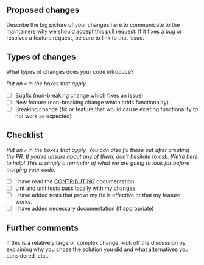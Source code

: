 <!-- CLICK "Preview" FOR INSTRUCTIONS IN A MORE READABLE FORMAT -->

## Proposed changes

Describe the big picture of your changes here to communicate to the 
maintainers why we should accept this pull request. If it fixes a bug 
or resolves a feature request, be sure to link to that issue.

## Types of changes

What types of changes does your code introduce?

_Put an `x` in the boxes that apply_

- [ ] Bugfix (non-breaking change which fixes an issue)
- [ ] New feature (non-breaking change which adds functionality)
- [ ] Breaking change (fix or feature that would cause existing functionality to not work as expected)

## Checklist

_Put an `x` in the boxes that apply. You can also fill these out after 
creating the PR. If you're unsure about any of them, don't hesitate to ask. 
We're here to help! This is simply a reminder of what we are going to look 
for before merging your code._

- [ ] I have read the [CONTRIBUTING](https://github.com/AthennaIO/Database/blob/master/CONTRIBUTING.md) documentation
- [ ] Lint and unit tests pass locally with my changes
- [ ] I have added tests that prove my fix is effective or that my feature works.
- [ ] I have added necessary documentation (if appropriate)

## Further comments

If this is a relatively large or complex change, kick off the discussion by 
explaining why you chose the solution you did and what alternatives you 
considered, etc...

